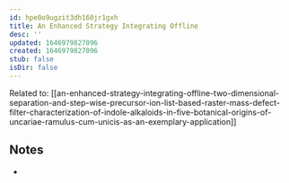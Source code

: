 ```yaml
---
id: hpe0o9ugzit3dh160jr1gxh
title: An Enhanced Strategy Integrating Offline
desc: ''
updated: 1646979827096
created: 1646979827096
stub: false
isDir: false
---
```

Related to: [[an-enhanced-strategy-integrating-offline-two-dimensional-separation-and-step-wise-precursor-ion-list-based-raster-mass-defect-filter-characterization-of-indole-alkaloids-in-five-botanical-origins-of-uncariae-ramulus-cum-unicis-as-an-exemplary-application]]

## Notes
- 
